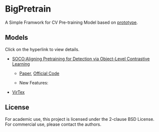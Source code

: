 # BigPretrain
A Simple Framwork for CV Pre-training Model based on [prototype](https://github.com/ModelTC/prototype).


## Models

Click on the hyperlink to view details.

- [SOCO:Aligning Pretraining for Detection via Object-Level Contrastive Learning](./experiments/SOCO/)
  
  - [Paper](https://arxiv.org/abs/2106.02637), [Official Code](https://github.com/hologerry/SoCo) 

  - New Features: 
  
- [VirTex](./experiments/VirTex/)


## License
For academic use, this project is licensed under the 2-clause BSD License. For commercial use, please contact the authors.